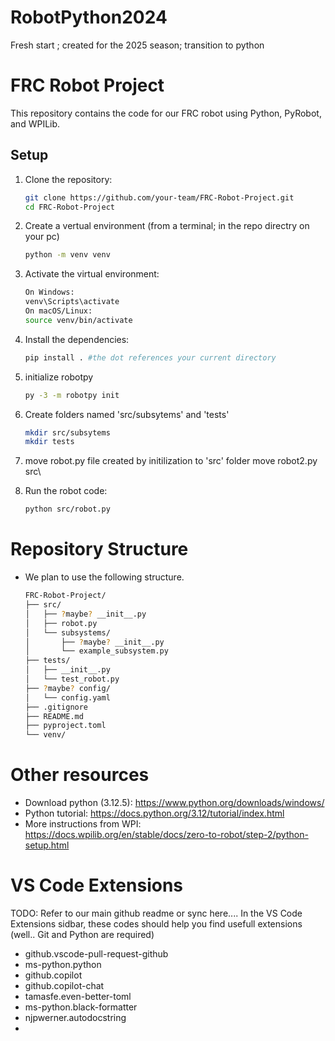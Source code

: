 # RobotPython2024
 Fresh start ; created for the 2025 season; transition to python


 # FRC Robot Project

This repository contains the code for our FRC robot using Python, PyRobot, and WPILib.

## Setup

1. Clone the repository:
   ```sh
   git clone https://github.com/your-team/FRC-Robot-Project.git
   cd FRC-Robot-Project
2. Create a vertual environment (from a terminal; in the repo directry on your pc)
    ```sh
    python -m venv venv
3. Activate the virtual environment:
    ```sh
    On Windows: 
    venv\Scripts\activate
    On macOS/Linux: 
    source venv/bin/activate
4. Install the dependencies:
    ```sh
    pip install . #the dot references your current directory

5. initialize robotpy
    ```sh
    py -3 -m robotpy init

6. Create folders named 'src/subsytems' and 'tests'
    ```sh
    mkdir src/subsytems
    mkdir tests

7. move robot.py file created by initilization to 'src' folder
    move robot2.py src\

8. Run the robot code:
    ```sh
    python src/robot.py

# Repository Structure
- We plan to use the following structure.
    ```sh
    FRC-Robot-Project/
    ├── src/
    │   ├── ?maybe? __init__.py
    │   ├── robot.py
    │   └── subsystems/
    │       ├── ?maybe? __init__.py
    │       └── example_subsystem.py
    ├── tests/
    │   ├── __init__.py
    │   └── test_robot.py
    ├── ?maybe? config/
    │   └── config.yaml
    ├── .gitignore
    ├── README.md
    ├── pyproject.toml
    └── venv/

# Other resources
- Download python (3.12.5): https://www.python.org/downloads/windows/
- Python tutorial: https://docs.python.org/3.12/tutorial/index.html
- More instructions from WPI: https://docs.wpilib.org/en/stable/docs/zero-to-robot/step-2/python-setup.html

# VS Code Extensions
TODO: Refer to our main github readme or sync here....
In the VS Code Extensions sidbar, these codes should help you find usefull extensions (well.. Git and Python are required)
- github.vscode-pull-request-github
- ms-python.python
- github.copilot
- github.copilot-chat
- tamasfe.even-better-toml
- ms-python.black-formatter
- njpwerner.autodocstring
- 